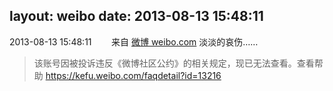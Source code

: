 layout: weibo
date: 2013-08-13 15:48:11
---
2013-08-13 15:48:11  &nbsp;&nbsp;&nbsp;&nbsp;&nbsp;&nbsp; 来自 <a href="http://weibo.com/" rel="nofollow">微博 weibo.com</a>
淡淡的哀伤……
>  该账号因被投诉违反《微博社区公约》的相关规定，现已无法查看。查看帮助 https://kefu.weibo.com/faqdetail?id=13216
